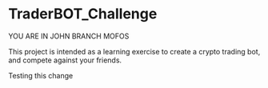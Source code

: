 # TraderBOT_Challenge

YOU ARE IN JOHN BRANCH MOFOS

This project is intended as a learning exercise to create a crypto trading bot, and compete against your friends.

Testing this change
